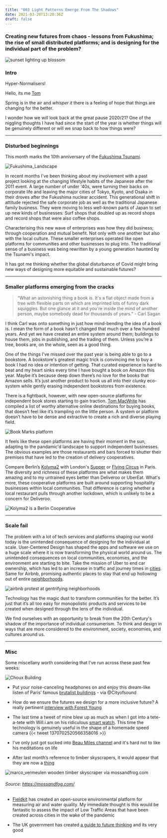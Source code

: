 ```yaml
---
title: "003 Light Patterns Emerge From The Shadows"
date: 2021-03-20T13:20:36Z
draft: false
---
```


### Creating new futures from chaos - lessons from Fukushima; the rise of small distributed platforms; and is designing for the individual part of the problem?

![sunset lighting up blossom](/img/sunset_march21.jpg)

### Intro

Hyper-Normalisers!

Hello, its me [Tom](/about/what-i-do/)

Spring is in the air and *whisper it* there is a feeling of hope that things are changing for the better. 

I wonder how we will look back at the great pause 2020/21? One of the niggling thoughts I have had since the start of the year is whether things will be genuinely different or will we snap back to how things were? 

- - - - - 

### Disturbed beginnings

This month marks the 10th anniversary of the [Fukushima Tsunami](https://www.nytimes.com/2021/03/10/world/asia/fukushima-japan-nuclear-anniversary.html?searchResultPosition=1). 

![Fukushima_Landscape](/img/Fukushima_Landscape2.png)

In recent months I've been thinking about my involvement with a past project looking at the changing lifestyle habits of the Japanese after the 2011 event. A large number of under '40s, were turning their backs on corporate life and leaving the major cities of Tokyo, Kyoto, and Osaka in their droves after the Fukushima nuclear accident. This generational shift in attitude rejected the safe corporate job as well as the traditional Japanese family business. They were moving to less well-known parts of Japan to set up new kinds of businesses: Surf shops that doubled up as record shops and record shops that were also coffee shops. 

Characterising this new wave of enterprises was how they did business; through cooperation and mutual benefit. Not only with one another but also with the local culture. These smaller enterprises operated like open platforms for communities and other businesses to plug into. The traditional sense of a business was being rewritten by a young generation haunted by the Tsunami's impact. 

It has got me thinking whether the global disturbance of Covid might bring new ways of designing more equitable and sustainable futures? 
 
- - - - - 
### Smaller platforms emerging from the cracks 

>“What an astonishing thing a book is. It's a flat object made from a tree with flexible parts on which are imprinted lots of funny dark squiggles. But one glance at it and you're inside the mind of another person, maybe somebody dead for thousands of years.” - Carl Sagan

I think Carl was onto something in just how mind-bending the idea of a book is. I mean the form of a book hasn’t changed that much over a few hundred years. And yet we have created an entire system around them; buildings to house them, jobs in publishing, and the trading of them. Unless you’re a tree, books are, on the whole, seen as a good thing. 

One of the things I've missed over the past year is being able to go to a bookstore. A bookstore's greatest magic trick is convincing me to buy a book I had no idea or intention of getting. That curated experience is hard to beat and my heart sinks every time I have bought a book on Amazon this year. Maybe it’s because deep down there’s no love for the books that Amazon sells. It’s just another product to hook us all into their clunky eco-system while gently erasing independent bookstores from existence.

There is a fightback, however, with new open-source platforms for independent book stores starting to gain traction. [Tom MacWrite](https://macwright.com/2020/12/24/the-new-reading-stack.html) has compiled a list of worthy alternative online destinations for buying books, that doesn’t feel like it’s trampling on the little person. A system or platform doesn’t have to be dense and extractive to create a rich and diverse playing field. 

![Book Marks platform](/img/bookmarks.png)

It feels like these open platforms are having their moment in the sun, adapting to the pandamic'd landscape to support independent businesses. The obvious examples are those restaurants and bars forced to shutter their premises that have led to the creation of delivery cooperatives.  

Compare Berlin’s [Kolyma2](https://www.kolyma2.de/en/) with London's [Supper](https://supper.london/home) or [Flying Circus](https://flyingcircusparis.com) in Paris. The diversity and richness of these platforms are what makes them amazing and to my untrained eyes better than Deliveroo or UberEat. What's more, these cooperative platforms are built around supporting hospitality businesses within local communities. That difference is caring whether a local restaurant pulls through another lockdown, which is unlikely to be a concern for Deliveroo.
 
![Kolyma2 is a Berlin Cooperative](/img/Kolyma2.png)

- - - - - 
### Scale fail 

The problem with a lot of tech services and platforms shaping our world today is the unintended consequence of designing for the individual at scale. User-Centered Design has shaped the apps and software we use on a huge scale where it is now transforming the physical world around us. The unintended consequences on local communities, economies, and the environment are starting to bite. Take the mission of Uber to end car ownership, which has led to an increase in traffic and journey times in [cities](https://www.theverge.com/2019/11/5/20947737/uber-lyft-cities-congestion-pollution-income-inequality-nyu). Same for Airbnb, promising authentic places to stay that end up hollowing out of entire [neighborhoods](https://www.bbc.co.uk/news/business-45083954). 

![airbnb protest at gentrifying neighborhoods](/img/airbnb_destroys2.jpg)

Technology has the magic dust to transform communities for the better. It’s just that it’s all too easy for monopolistic products and services to be created when designed through the lens of the individual. 

We find ourselves with an opportunity to break from the 20th Century's shadow of the importance of individual consumerism. To think and design in ways that are more considered to the environment, society, economies, and cultures around us. 

- - - - 
### Misc

Some miscellany worth considering that I’ve run across these past few weeks:

![Choux Building](https://darkroom.ribaj.com/800/30d9af9ccce7df6b42040816f3630f4e:4072e34a772df8c224c9bb3f0386047d/les-choux-de-cre-teil-apartment-blocks-designed-by-ge-rard-grandval-1966-74)

* Put your noise-canceling headphones on and enjoy this dream-like listen of Paris’ famous [brutalist buildings](https://www.ribaj.com/culture/brutalism-sound-concrete-paris-ian-chambers-robin-wilson) - via @Cityofsound 

* How do we ensure the futures we design for a more inclusive future? A really pertinent [interview with Forest Young](https://eyeondesign.aiga.org/creative-director-and-teacher-forest-young-on-designing-a-more-inclusive-future/) 

* The last time a tweet of mine blew up as much as when I got into a tete-a-tete with Will.i.am on his ridiculous [smart watch](https://www.theverge.com/2014/11/5/7162861/will-i-am-puls-smartwatch-is-terrible). This time the technology is genuinely useful in the shape of a homemade speed camera {{< tweet 1370702520566358016 >}}

* I’ve only just got sucked into [Beau Miles channel](https://www.youtube.com/watch?v=rxCghemtjjM) and it's hard not to like his meditations on life 

* After last month’s reference to timber skyscrapers, it would appear that they are now a [thing](https://mossandfog.com/the-dutch-mountains-a-cross-laminated-timber-skyscraper-for-the-netherlands/)

![marco_vermeulen wooden timber skyscraper via mossandfrog.com](/img/marco_vermeulen.jpeg)
###### *Source: https://mossandfog.com/*

* [Fieldkit](https://www.fieldkit.org/) has created an open-source environmental platform for measuring air and water quality. My immediate thought is this would be fantastic to assess the impact of Low Traffic Areas that have been created across cities in the wake of the pandemic

* The UK government has created [a guide to future thinking](https://assets.publishing.service.gov.uk/government/uploads/system/uploads/attachment_data/file/964195/A_brief_guide_to_futures_thinking_and_foresight.pdf) and its very good 